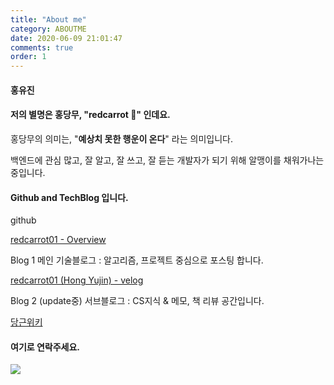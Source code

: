 ```yaml
---
title: "About me"
category: ABOUTME
date: 2020-06-09 21:01:47
comments: true
order: 1
---
```




#### 홍유진 

#### 저의 별명은 홍당무, **"redcarrot 🥕"** 인데요.

홍당무의 의미는,  "**예상치 못한 행운이 온다**" 라는 의미입니다.

백엔드에 관심 많고, 잘 알고, 잘 쓰고, 잘 듣는 개발자가 되기 위해 알맹이를 채워가나는 중입니다.



#### Github and TechBlog  입니다.  

github

[redcarrot01 - Overview](https://github.com/redcarrot01)

Blog 1 메인 기술블로그 : 알고리즘, 프로젝트 중심으로 포스팅 합니다.

[redcarrot01 (Hong Yujin) - velog](https://velog.io/@redcarrot01)

Blog 2 (update중)  서브블로그 :   CS지식 & 메모, 책 리뷰 공간입니다.

[당근위키](https://redcarrot01.github.io/)



#### 여기로 연락주세요.

<a href="mailto:redccc9010@gmail.com">
<img src="https://img.shields.io/badge/Gmail-d14836?style=flat-square&logo=Gmail&logoColor=white&link=redcarrot01@gmail.com"/></a> 